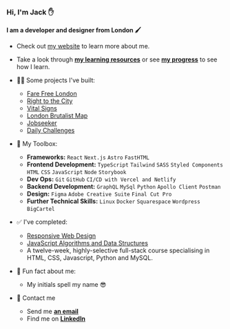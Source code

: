 ### Hi, I'm Jack ✋
**I am a developer and designer from London 🖌️**
- Check out [my website](https://jackkershaw.net) to learn more about me.
- Take a look through [**my learning resources**](https://github.com/jones58/Learning-Resources) or see [**my progress**](https://progress.jackkershaw.net) to see how I learn. 
- 👷‍♂️ Some projects I've built:
  - [Fare Free London](https://github.com/jones58/fare-free-london)  
  - [Right to the City](https://github.com/jones58/right-to-city)
  - [Vital Signs](https://github.com/jones58/vital-signs)
  - [London Brutalist Map](https://github.com/jones58/brutalist-map-2)
  - [Jobseeker](https://github.com/jones58/jobseeker)
  - [Daily Challenges](https://github.com/jones58/daily-challenges)

- 🧰 My Toolbox:
  - **Frameworks:** `React` `Next.js` `Astro` `FastHTML`
  - **Frontend Development:** `TypeScript` `Tailwind` `SASS` `Styled Components` `HTML` `CSS` `JavaScript` `Node` `Storybook`
  - **Dev Ops:** `Git` `GitHub` `CI/CD with Vercel and Netlify`
  - **Backend Development:** `GraphQL` `MySql` `Python` `Apollo Client` `Postman`
  - **Design:** `Figma` `Adobe Creative Suite` `Final Cut Pro` 
  - **Further Technical Skills:** `Linux` `Docker` `Squarespace` `Wordpress` `BigCartel`
- ✅ I've completed:
    - [Responsive Web Design](https://www.freecodecamp.org/certification/jones58/responsive-web-design)
    - [JavaScript Algorithms and Data Structures](https://www.freecodecamp.org/certification/jones58/javascript-algorithms-and-data-structures)
    - A twelve-week, highly-selective full-stack course specialising in HTML, CSS, Javascript, Python and MySQL.
- 🌠 Fun fact about me: 
  - My initials spell my name 😎
- 📮 Contact me
  - Send me [**an email**](mailto:jackkershaw@protonmail.com")
  - Find me on [**LinkedIn**](https://www.linkedin.com/in/jackkershaw)

